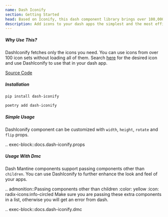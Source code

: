 ```yaml
---
name: Dash Iconify
section: Getting Started
head: Based on Iconify, this dash component library brings over 100,000 vector icons to your apps.
description: Add icons to your dash apps the simplest and the most efficient way.
---
```


##### Why Use This?

DashIconify fetches only the icons you need. You can use icons from over 100 icon sets without loading all of them.
Search [here](https://icon-sets.iconify.design/) for the desired icon and use DashIconify to use that in your dash app.

[Source Code](https://github.com/snehilvj/dash-iconify)

##### Installation

```bash
pip install dash-iconify
```

```bash
poetry add dash-iconify
```

##### Simple Usage

DashIconify component can be customized with `width`, `height`, `rotate` and `flip` props.

.. exec-block::docs.dash-iconify.props


##### Usage With Dmc

Dash Mantine components support passing components other than `children`. You can use DashIconify to further enhance
the look and feel of your apps.

.. admonition::Passing components other than children
    :color: yellow
    :icon: radix-icons:info-circled
    Make sure you are passing these extra components in a list, otherwise you will get an error from dash.

.. exec-block::docs.dash-iconify.dmc

